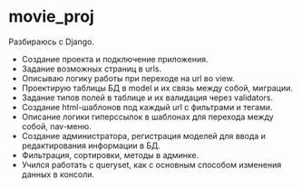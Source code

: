 # movie_proj
Разбираюсь с Django. <br>
<ul>
 <li>Создание проекта и подключение приложения. </li>
 <li>Задание возможных страниц в urls.</li>
 <li>Описываю логику работы при переходе на url во view.</li>
 <li>Проектирую таблицы БД в model и их связь между собой, миграции.</li>
 <li>Задание типов полей в таблице и их валидация через validators.</li>
 <li>Создание html-шаблонов под каждый url с фильтрами и тегами.</li>
 <li>Описание логики гиперссылок в шаблонах для перехода между собой, nav-меню.</li>
 <li>Создание администратора, регистрация моделей для ввода и редактирования информации в БД.</li>
 <li>Фильтрация, сортировки, методы в админке.</li>
 <li>Учился работать с queryset, как с основным способом изменения данных в консоли.</li>
</ul>

